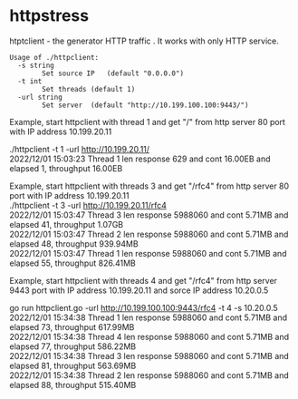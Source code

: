 # httpstress

htptclient - the generator HTTP traffic . It works with only HTTP service.
```
Usage of ./httpclient:
  -s string
        Set source IP   (default "0.0.0.0")
  -t int
        Set threads (default 1)
  -url string
        Set server  (default "http://10.199.100.100:9443/")
```


Example, start httpclient with thread 1 and get "/" from  http server 80 port with IP address 10.199.20.11  
  
./httpclient -t 1 -url http://10.199.20.11/  
2022/12/01 15:03:23 Thread 1 len response 629 and cont 16.00EB and elapsed  1, throughput 16.00EB  

Example, start httpclient with threads 3 and get "/rfc4" from  http server 80 port  with IP address 10.199.20.11    
./httpclient -t 3 -url http://10.199.20.11/rfc4  
2022/12/01 15:03:47 Thread 3 len response 5988060 and cont 5.71MB and elapsed  41, throughput 1.07GB  
2022/12/01 15:03:47 Thread 2 len response 5988060 and cont 5.71MB and elapsed  48, throughput 939.94MB  
2022/12/01 15:03:47 Thread 1 len response 5988060 and cont 5.71MB and elapsed  55, throughput 826.41MB  



Example, start httpclient with threads 4 and get "/rfc4" from  http server 9443  port  with IP address 10.199.20.11 and sorce IP address 10.20.0.5    

go run httpclient.go -url http://10.199.100.100:9443/rfc4 -t 4 -s 10.20.0.5  
2022/12/01 15:34:38 Thread 1 len response 5988060 and cont 5.71MB and elapsed  73, throughput 617.99MB  
2022/12/01 15:34:38 Thread 4 len response 5988060 and cont 5.71MB and elapsed  77, throughput 586.22MB  
2022/12/01 15:34:38 Thread 3 len response 5988060 and cont 5.71MB and elapsed  81, throughput 563.69MB  
2022/12/01 15:34:38 Thread 2 len response 5988060 and cont 5.71MB and elapsed  88, throughput 515.40MB  




